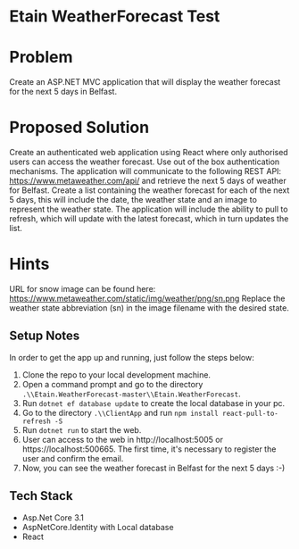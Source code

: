 # Etain WeatherForecast Test

# Problem
Create an ASP.NET MVC application that will display the weather forecast for the next 5 days in Belfast.

# Proposed Solution
Create an authenticated web application using React where only authorised users can access the weather forecast. Use out of the box authentication mechanisms.
The application will communicate to the following REST API: https://www.metaweather.com/api/
and retrieve the next 5 days of weather for Belfast.
Create a list containing the weather forecast for each of the next 5 days, this will include the date,
the weather state and an image to represent the weather state.
The application will include the ability to pull to refresh, which will update with the latest forecast,
which in turn updates the list.
# Hints
URL for snow image can be found here:
https://www.metaweather.com/static/img/weather/png/sn.png
Replace the weather state abbreviation (sn) in the image filename with the desired state.

## Setup Notes

In order to get the app up and running, just follow the steps below:

1. Clone the repo to your local development machine.
2. Open a command prompt and go to the directory `.\\Etain.WeatherForecast-master\\Etain.WeatherForecast`.
3. Run `dotnet ef database update` to create the local database in your pc.
4. Go to the directory `.\\ClientApp` and run `npm install react-pull-to-refresh -S`
5. Run `dotnet run` to start the web.
6. User can access to the web in http://localhost:5005 or https://localhost:500665. The first time, it's necessary to register the user and confirm the email. 
7. Now, you can see the weather forecast in Belfast for the next 5 days :-) 

## Tech Stack
- Asp.Net Core 3.1
- AspNetCore.Identity with Local database
- React


